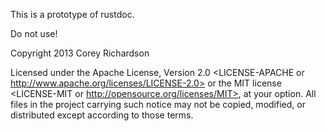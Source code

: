 This is a prototype of rustdoc.

Do not use!

Copyright 2013 Corey Richardson

Licensed under the Apache License, Version 2.0 <LICENSE-APACHE or
http://www.apache.org/licenses/LICENSE-2.0> or the MIT license <LICENSE-MIT or
http://opensource.org/licenses/MIT>, at your option. All files in the project
carrying such notice may not be copied, modified, or distributed except
according to those terms.
